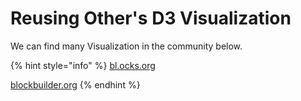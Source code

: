 # Reusing Other's D3 Visualization

We can find many Visualization in the community below.

{% hint style="info" %}
[bl.ocks.org](https://bl.ocks.org/)

[blockbuilder.org](https://blockbuilder.org/)
{% endhint %}





